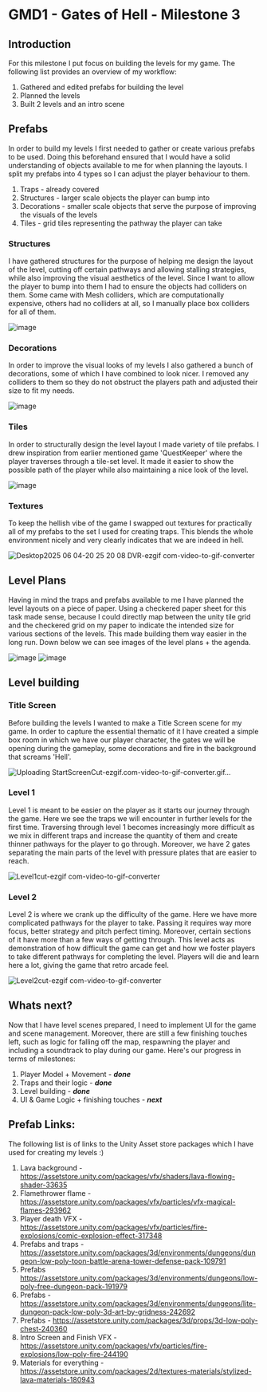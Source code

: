 # GMD1 - Gates of Hell - Milestone 3
## Introduction
For this milestone I put focus on building the levels for my game. The following list provides an overview of my workflow:
1. Gathered and edited prefabs for building the level
2. Planned the levels
3. Built 2 levels and an intro scene

## Prefabs
In order to build my levels I first needed to gather or create various prefabs to be used. Doing this beforehand ensured that I would have a solid understanding of objects available to me for when planning the layouts. I split my prefabs into 4 types so I can adjust the player behaviour to them.
1. Traps - already covered
2. Structures - larger scale objects the player can bump into
3. Decorations - smaller scale objects that serve the purpose of improving the visuals of the levels
4. Tiles - grid tiles representing the pathway the player can take

### Structures
I have gathered structures for the purpose of helping me design the layout of the level, cutting off certain pathways and allowing stalling strategies, while also improving the visual aesthetics of the level. Since I want to allow the player to bump into them I had to ensure the objects had colliders on them. Some came with Mesh colliders, which are computationally expensive, others had no colliders at all, so I manually place box colliders for all of them.

![image](https://github.com/user-attachments/assets/6f829739-6f8f-42f0-955f-e78e68e5c388)

### Decorations
In order to improve the visual looks of my levels I also gathered a bunch of decorations, some of which I have combined to look nicer. I removed any colliders to them so they do not obstruct the players path and adjusted their size to fit my needs.

![image](https://github.com/user-attachments/assets/40222d00-81f9-41bc-abd1-8ed280a07996)

### Tiles
In order to structurally design the level layout I made variety of tile prefabs. I drew inspiration from earlier mentioned game 'QuestKeeper' where the player traverses through a tile-set level. It made it easier to show the possible path of the player while also maintaining a nice look of the level.

![image](https://github.com/user-attachments/assets/a3407e84-acec-4c96-beba-8feb0583b9c3)

### Textures
To keep the hellish vibe of the game I swapped out textures for practically all of my prefabs to the set I used for creating traps. This blends the whole environment nicely and very clearly indicates that we are indeed in hell.

![Desktop2025 06 04-20 25 20 08 DVR-ezgif com-video-to-gif-converter](https://github.com/user-attachments/assets/12bf77e4-3f8f-4f79-ba30-94723717a93c)

## Level Plans
Having in mind the traps and prefabs available to me I have planned the level layouts on a piece of paper. Using a checkered paper sheet for this task made sense, because I could directly map between the unity tile grid and the checkered grid on my paper to indicate the intended size for various sections of the levels. This made building them way easier in the long run. Down below we can see images of the level plans + the agenda.

![image](https://github.com/user-attachments/assets/a7b79e3f-acc1-4ae2-9a73-541e4fca8125)
![image](https://github.com/user-attachments/assets/9f15371f-93b8-423b-8474-3b03b355c2cc)

## Level building
### Title Screen
Before building the levels I wanted to make a Title Screen scene for my game. In order to capture the essential thematic of it I have created a simple box room in which we have our player character, the gates we will be opening during the gameplay, some decorations and fire in the background that screams 'Hell'.

![Uploading StartScreenCut-ezgif.com-video-to-gif-converter.gif…]()

### Level 1
Level 1 is meant to be easier on the player as it starts our journey through the game. Here we see the traps we will encounter in further levels for the first time. Traversing through level 1 becomes increasingly more difficult as we mix in different traps and increase the quantity of them and create thinner pathways for the player to go through. Moreover, we have 2 gates separating the main parts of the level with pressure plates that are easier to reach. 

![Level1cut-ezgif com-video-to-gif-converter](https://github.com/user-attachments/assets/4f5e29e3-19aa-43a4-a657-5495490bb6d8)

### Level 2
Level 2 is where we crank up the difficulty of the game. Here we have more complicated pathways for the player to take. Passing it requires way more focus, better strategy and pitch perfect timing. Moreover, certain sections of it have more than a few ways of getting through. This level acts as demonstration of how difficult the game can get and how we foster players to take different pathways for completing the level. Players will die and learn here a lot, giving the game that retro arcade feel. 

![Level2cut-ezgif com-video-to-gif-converter](https://github.com/user-attachments/assets/73adc0c1-7f2c-4b94-b84a-71f5492498da)

## Whats next?
Now that I have level scenes prepared, I need to implement UI for the game and scene management. Moreover, there are still a few finishing touches left, such as logic for falling off the map, respawning the player and including a soundtrack to play during our game. Here's our progress in terms of milestones:
1.  Player Model + Movement - ***done***
2.  Traps and their logic - ***done***
3.  Level building - ***done***
4.  UI & Game Logic + finishing touches - ***next***

## Prefab Links:
The following list is of links to the Unity Asset store packages which I have used for creating my levels :)
1. Lava background - https://assetstore.unity.com/packages/vfx/shaders/lava-flowing-shader-33635
2. Flamethrower flame - https://assetstore.unity.com/packages/vfx/particles/vfx-magical-flames-293962
3. Player death VFX - https://assetstore.unity.com/packages/vfx/particles/fire-explosions/comic-explosion-effect-317348
4. Prefabs and traps - https://assetstore.unity.com/packages/3d/environments/dungeons/dungeon-low-poly-toon-battle-arena-tower-defense-pack-109791
5. Prefabs https://assetstore.unity.com/packages/3d/environments/dungeons/low-poly-free-dungeon-pack-191979
6. Prefabs - https://assetstore.unity.com/packages/3d/environments/dungeons/lite-dungeon-pack-low-poly-3d-art-by-gridness-242692
7. Prefabs - https://assetstore.unity.com/packages/3d/props/3d-low-poly-chest-240360
8. Intro Screen and Finish VFX - https://assetstore.unity.com/packages/vfx/particles/fire-explosions/low-poly-fire-244190
9. Materials for everything - https://assetstore.unity.com/packages/2d/textures-materials/stylized-lava-materials-180943
